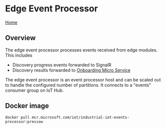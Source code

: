 # Edge Event Processor

[Home](readme.md)

## Overview

The edge event processor processes events received from edge modules.  This includes

* Discovery progress events forwarded to SignalR
* Discovery results forwarded to [Onboarding Micro Service](onboarding.md)

The edge event processor is an event processor host and can be scaled out to handle the configured number of partitions.  It connects to a "events" consumer group on IoT Hub.

## Docker image

`docker pull mcr.microsoft.com/iot/industrial-iot-events-processor:preview`
